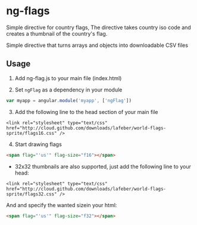 ng-flags
========

Simple directive for country flags,
The directive takes country iso code and creates a thumbnail of the country's flag.

Simple directive that turns arrays and objects into downloadable CSV files


## Usage
1. Add ng-flag.js to your main file (index.html)

2. Set `ngFlag` as a dependency in your module
  ```javascript
  var myapp = angular.module('myapp', ['ngFlag'])
  ```

3. Add the following line to the head section of your main file
  ```code
  <link rel="stylesheet" type="text/css" href="http://cloud.github.com/downloads/lafeber/world-flags-sprite/flags16.css" />
  ```

4. Start drawing flags
  ```html
  <span flag="'us'" flag-size="f16"></span>
  ```

* 32x32 thumbnails are also supported, just add the following line to your head:

```code
<link rel="stylesheet" type="text/css" href="http://cloud.github.com/downloads/lafeber/world-flags-sprite/flags32.css" />
```

And and specify the wanted sizein your html:
  ```html
  <span flag="'us'" flag-size="f32"></span>
  ```
